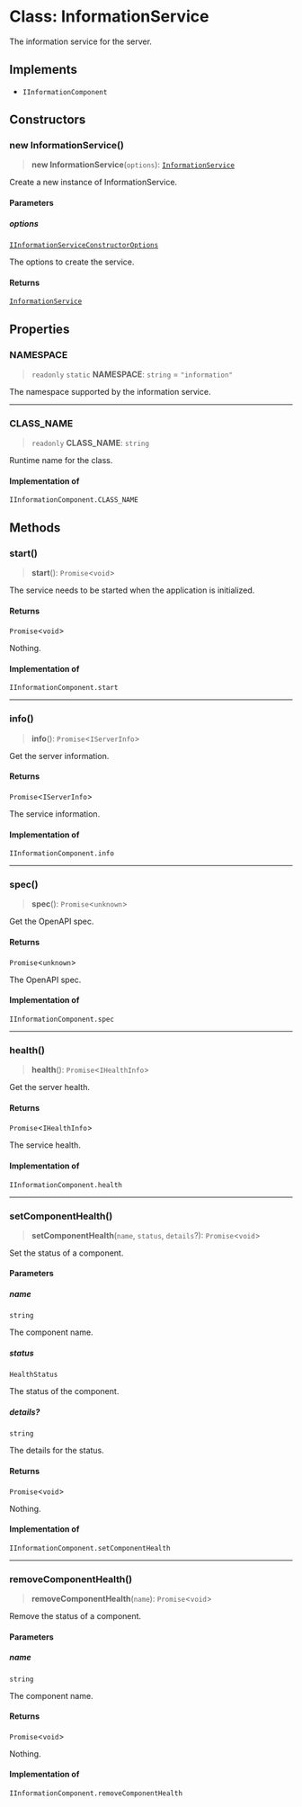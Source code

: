# Class: InformationService

The information service for the server.

## Implements

- `IInformationComponent`

## Constructors

### new InformationService()

> **new InformationService**(`options`): [`InformationService`](InformationService.md)

Create a new instance of InformationService.

#### Parameters

##### options

[`IInformationServiceConstructorOptions`](../interfaces/IInformationServiceConstructorOptions.md)

The options to create the service.

#### Returns

[`InformationService`](InformationService.md)

## Properties

### NAMESPACE

> `readonly` `static` **NAMESPACE**: `string` = `"information"`

The namespace supported by the information service.

***

### CLASS\_NAME

> `readonly` **CLASS\_NAME**: `string`

Runtime name for the class.

#### Implementation of

`IInformationComponent.CLASS_NAME`

## Methods

### start()

> **start**(): `Promise`\<`void`\>

The service needs to be started when the application is initialized.

#### Returns

`Promise`\<`void`\>

Nothing.

#### Implementation of

`IInformationComponent.start`

***

### info()

> **info**(): `Promise`\<`IServerInfo`\>

Get the server information.

#### Returns

`Promise`\<`IServerInfo`\>

The service information.

#### Implementation of

`IInformationComponent.info`

***

### spec()

> **spec**(): `Promise`\<`unknown`\>

Get the OpenAPI spec.

#### Returns

`Promise`\<`unknown`\>

The OpenAPI spec.

#### Implementation of

`IInformationComponent.spec`

***

### health()

> **health**(): `Promise`\<`IHealthInfo`\>

Get the server health.

#### Returns

`Promise`\<`IHealthInfo`\>

The service health.

#### Implementation of

`IInformationComponent.health`

***

### setComponentHealth()

> **setComponentHealth**(`name`, `status`, `details`?): `Promise`\<`void`\>

Set the status of a component.

#### Parameters

##### name

`string`

The component name.

##### status

`HealthStatus`

The status of the component.

##### details?

`string`

The details for the status.

#### Returns

`Promise`\<`void`\>

Nothing.

#### Implementation of

`IInformationComponent.setComponentHealth`

***

### removeComponentHealth()

> **removeComponentHealth**(`name`): `Promise`\<`void`\>

Remove the status of a component.

#### Parameters

##### name

`string`

The component name.

#### Returns

`Promise`\<`void`\>

Nothing.

#### Implementation of

`IInformationComponent.removeComponentHealth`
